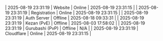 | 2025-08-19 23:31:19 | Website | Online | 2025-08-19 23:31:15 |
| 2025-08-19 23:31:19 | Registration | Online | 2025-08-19 23:31:15 |
| 2025-08-19 23:31:19 | Auth Server | Offline | 2025-08-18 09:33:31 |
| 2025-08-19 23:31:19 | Kezan (PvE) | Offline | 2025-08-03 17:58:02 |
| 2025-08-19 23:31:19 | Gurubashi (PvP) | Offline | N/A |
| 2025-08-19 23:31:19 | Cloudflare | Online | 2025-08-19 23:31:15 |
